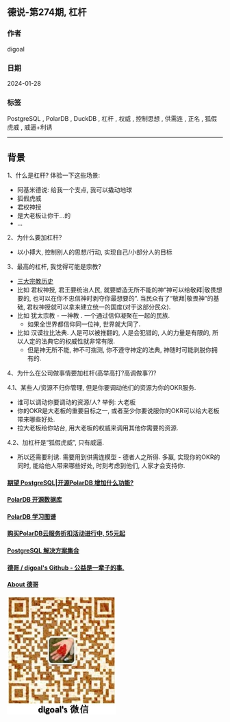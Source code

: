 ## 德说-第274期, 杠杆      
                      
### 作者                      
digoal                      
                      
### 日期                      
2024-01-28              
                      
### 标签                      
PostgreSQL , PolarDB , DuckDB , 杠杆 , 权威 , 控制思想 , 供需连 , 正名 , 狐假虎威 , 威逼+利诱    
                      
----                      
                      
## 背景    
1、什么是杠杆? 体验一下这些场景:    
- 阿基米德说: 给我一个支点, 我可以撬动地球  
- 狐假虎威  
- 君权神授  
- 是大老板让你干...的  
- ...  
  
  
2、为什么要加杠杆?   
- 以小搏大, 控制别人的思想/行动, 实现自己/小部分人的目标    
  
  
3、最高的杠杆, 我觉得可能是宗教?    
- [三大宗教历史](https://www.youtube.com/watch?v=BuhMgfRazm0)    
- 比如 君权神授, 君王要统治人民, 就要塑造无所不能的神“神可以给敬拜|敬畏想要的, 也可以在你不忠信神时剥夺你最想要的”. 当民众有了“敬拜|敬畏神”的基础, 君权神授就可以拿来建立统一的国度(对于这部分民众).     
- 比如 犹太宗教 - 一神教 . 一个通过信仰凝聚在一起的民族.    
    - 如果全世界都信仰同一位神, 世界就大同了.    
- 比如 汉谟拉比法典. 人是可以被推翻的, 人是会犯错的, 人的力量是有限的, 所以人定的法典它的权威性就非常有限.    
    - 但是神无所不能, 神不可揣测, 你不遵守神定的法典, 神随时可能剥脱你拥有的.    
  
  
4、为什么在公司做事情要加杠杆(高举高打?高调做事?)?    
  
4\.1、某些人/资源不归你管理, 但是你要调动他们的资源为你的OKR服务.    
- 谁可以调动你要调动的资源/人? 举例: 大老板  
- 你的OKR是大老板的重要目标之一, 或者至少你要说服你的OKR可以给大老板带来哪些好处.   
- 拉大老板给你站台, 用大老板的权威来调用其他你需要的资源.    
  
4\.2、加杠杆是“狐假虎威”, 只有威逼.  
- 所以还需要利诱. 需要用到供需连模型 - 德者人之所得.  多赢, 实现你的OKR的同时, 能给他人带来哪些好处, 时刻考虑到他们, 人家才会支持你.    
  
  
  
  
#### [期望 PostgreSQL|开源PolarDB 增加什么功能?](https://github.com/digoal/blog/issues/76 "269ac3d1c492e938c0191101c7238216")
  
  
#### [PolarDB 开源数据库](https://openpolardb.com/home "57258f76c37864c6e6d23383d05714ea")
  
  
#### [PolarDB 学习图谱](https://www.aliyun.com/database/openpolardb/activity "8642f60e04ed0c814bf9cb9677976bd4")
  
  
#### [购买PolarDB云服务折扣活动进行中, 55元起](https://www.aliyun.com/activity/new/polardb-yunparter?userCode=bsb3t4al "e0495c413bedacabb75ff1e880be465a")
  
  
#### [PostgreSQL 解决方案集合](../201706/20170601_02.md "40cff096e9ed7122c512b35d8561d9c8")
  
  
#### [德哥 / digoal's Github - 公益是一辈子的事.](https://github.com/digoal/blog/blob/master/README.md "22709685feb7cab07d30f30387f0a9ae")
  
  
#### [About 德哥](https://github.com/digoal/blog/blob/master/me/readme.md "a37735981e7704886ffd590565582dd0")
  
  
![digoal's wechat](../pic/digoal_weixin.jpg "f7ad92eeba24523fd47a6e1a0e691b59")
  
